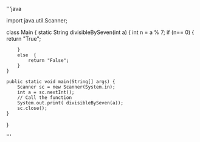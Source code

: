 '''java

import java.util.Scanner;

class Main {
    static String divisibleBySeven(int a)
    {
        int n = a % 7; 
        if (n== 0) {
            return "True";
        
        }
        else  {
            return "False";
        }
    }

    public static void main(String[] args) { 
        Scanner sc = new Scanner(System.in);
        int a = sc.nextInt();
        // Call the function
        System.out.print( divisibleBySeven(a));
        sc.close();
    }
}

'''
